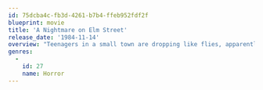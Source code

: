 ```yaml
---
id: 75dcba4c-fb3d-4261-b7b4-ffeb952fdf2f
blueprint: movie
title: 'A Nightmare on Elm Street'
release_date: '1984-11-14'
overview: "Teenagers in a small town are dropping like flies, apparently in the grip of mass hysteria causing their suicides. A cop's daughter, Nancy Thompson (Heather Langenkamp) traces the cause to child molester Fred Krueger (Robert Englund), who was burned alive by angry parents many years before. Krueger has now come back in the dreams of his killers' children, claiming their lives as his revenge. Nancy and her boyfriend, Glen (Johnny Depp), must devise a plan to lure the monster out of the realm of nightmares and into the real world..."
genres:
  -
    id: 27
    name: Horror
---
```

